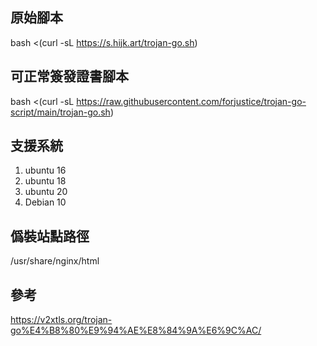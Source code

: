 
## 原始腳本
bash <(curl -sL https://s.hijk.art/trojan-go.sh)

## 可正常簽發證書腳本
bash <(curl -sL https://raw.githubusercontent.com/forjustice/trojan-go-script/main/trojan-go.sh)

## 支援系統
1. ubuntu 16
1. ubuntu 18
1. ubuntu 20
1. Debian 10

## 僞裝站點路徑
/usr/share/nginx/html

## 參考
https://v2xtls.org/trojan-go%E4%B8%80%E9%94%AE%E8%84%9A%E6%9C%AC/
